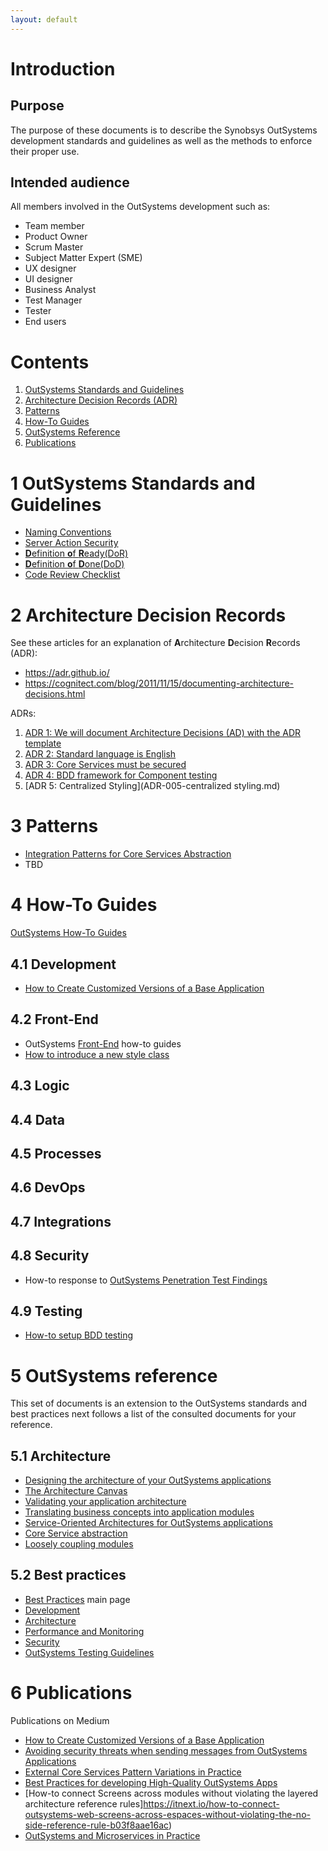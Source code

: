 ```yaml
---
layout: default
---
```

# Introduction
## Purpose
The purpose of these documents is to describe the Synobsys OutSystems development standards and guidelines as well as the methods to enforce their proper use.
## Intended audience
All members involved in the OutSystems development such as:
* Team member
* Product Owner
* Scrum Master
* Subject Matter Expert (SME)
* UX designer
* UI designer
* Business Analyst
* Test Manager
* Tester
* End users

# Contents

1. [OutSystems Standards and Guidelines](#outSystems-standards-and-guidelines)
2. [Architecture Decision Records (ADR)](#2-architecture-decision-records)
3. [Patterns](#3-patterns)
4. [How-To Guides](#4-how-to-guides)
5. [OutSystems Reference](#5-outSystems-reference)
6. [Publications](#6-publications)

# 1 OutSystems Standards and Guidelines
* [Naming Conventions](OutSystemsNamingConventions.md)
* [Server Action Security](ServerActionSecurity.md)
* [**D**efinition **o**f **R**eady(DoR)](DefinitionOfReady.md)
* [**D**efinition **o**f **D**one(DoD)](DefinitionOfDone.md)
* [Code Review Checklist](CodeReviewChecklist.md)

# 2 Architecture Decision Records
See these articles for an explanation of **A**rchitecture **D**ecision **R**ecords (ADR):

* https://adr.github.io/
* https://cognitect.com/blog/2011/11/15/documenting-architecture-decisions.html

ADRs:
1. [ADR 1: We will document Architecture Decisions (AD) with the ADR template](ADR-001-documenting-architecture-decisions.md)
2. [ADR 2: Standard language is English](ADR-002-standard-language-is-English.md)
3. [ADR 3: Core Services must be secured](ADR-003-secure-core-services.md)
4. [ADR 4: BDD framework for Component testing](ADR-004-bdd-framework-for-component-testing.md)
5. [ADR 5: Centralized Styling](ADR-005-centralized styling.md)

# 3 Patterns
* [Integration Patterns for Core Services Abstraction](https://success.outsystems.com/Support/Enterprise_Customers/Maintenance_and_Operations/Designing_the_Architecture_of_Your_OutSystems_Applications/05_Integration_Patterns_for_Core_Services_Abstraction)
* TBD
# 4 How-To Guides
[OutSystems How-To Guides](https://success.outsystems.com/Documentation/How-to_Guides)
## 4.1 Development
* [How to Create Customized Versions of a Base Application](https://itnext.io/how-to-dynamically-import-the-customized-product-theme-in-the-base-product-b10b534e3e1a)
## 4.2 Front-End
* OutSystems [Front-End](https://success.outsystems.com/Documentation/How-to_Guides/Front-End) how-to guides
* [How to introduce a new style class](how-to-introduce-a-new-style-class.md)

## 4.3 Logic

## 4.4 Data

## 4.5 Processes

## 4.6 DevOps

## 4.7 Integrations

## 4.8 Security
* How-to response to [OutSystems Penetration Test Findings](OutSystemsPenTestFindings.md)
## 4.9 Testing
* [How-to setup BDD testing](TBD)

# 5 OutSystems reference
This set of documents is an extension to the OutSystems standards and best practices next follows a list of the consulted documents for your reference.
## 5.1 Architecture
*	[Designing the architecture of your OutSystems applications](https://success.outsystems.com/Support/Enterprise_Customers/Maintenance_and_Operations/Designing_the_Architecture_of_Your_OutSystems_Applications)
*	[The Architecture Canvas](https://success.outsystems.com/Support/Enterprise_Customers/Maintenance_and_Operations/Designing_the_Architecture_of_Your_OutSystems_Applications/The_Architecture_Canvas)
*	[Validating your application architecture](https://success.outsystems.com/Support/Enterprise_Customers/Maintenance_and_Operations/Designing_the_Architecture_of_Your_OutSystems_Applications/Validating_your_application_architecture)
*	[Translating business concepts into application modules](https://success.outsystems.com/Support/Enterprise_Customers/Maintenance_and_Operations/Designing_the_Architecture_of_Your_OutSystems_Applications/02_Translating_business_concepts_into_application_modules)
*	[Service-Oriented Architectures for OutSystems applications](https://success.outsystems.com/Support/Enterprise_Customers/Maintenance_and_Operations/Designing_the_architecture_of_your_OutSystems_applications/04_Service-Oriented_Architectures_for_OutSystems_applications)
*	[Core Service abstraction](https://success.outsystems.com/Support/Enterprise_Customers/Maintenance_and_Operations/Designing_the_architecture_of_your_OutSystems_applications/05_Service_architecture_patterns/01_Core_Service_abstraction)
*	[Loosely coupling modules](https://success.outsystems.com/Support/Enterprise_Customers/Maintenance_and_Operations/Designing_the_architecture_of_your_OutSystems_applications/05_Service_architecture_patterns/02_Loosely_coupling_modules)

## 5.2 Best practices
* [Best Practices](https://success.outsystems.com/Documentation/Best_Practices) main page
* [Development](https://success.outsystems.com/Documentation/Best_Practices/Development)
* [Architecture](https://success.outsystems.com/Documentation/Best_Practices/Architecture)
* [Performance and Monitoring](https://success.outsystems.com/Documentation/Best_Practices/Performance_and_Monitoring)
* [Security](https://success.outsystems.com/Documentation/Best_Practices/Security)
* [OutSystems Testing Guidelines](https://success.outsystems.com/Documentation/Best_Practices/OutSystems_Testing_Guidelines)

# 6 Publications
Publications on Medium
* [How to Create Customized Versions of a Base Application](https://itnext.io/how-to-dynamically-import-the-customized-product-theme-in-the-base-product-b10b534e3e1a)
* [Avoiding security threats when sending messages from OutSystems Applications](https://medium.com/@pschmeddes/avoiding-security-threats-when-sending-messages-from-outsystems-applications-79bb03dd7bf9)
* [External Core Services Pattern Variations in Practice](https://itnext.io/external-core-services-pattern-variations-in-practice-bdcb1da07b5b)
* [Best Practices for developing High-Quality OutSystems Apps](https://itnext.io/best-practices-for-developing-high-quality-outsystems-apps-bfbfc6d67081)
* [How-to connect Screens across modules without violating the layered architecture reference rules]https://itnext.io/how-to-connect-outsystems-web-screens-across-espaces-without-violating-the-no-side-reference-rule-b03f8aae16ac)
* [OutSystems and Microservices in Practice](https://itnext.io/outsystems-and-microservices-in-practice-9b8038e58cb4)
